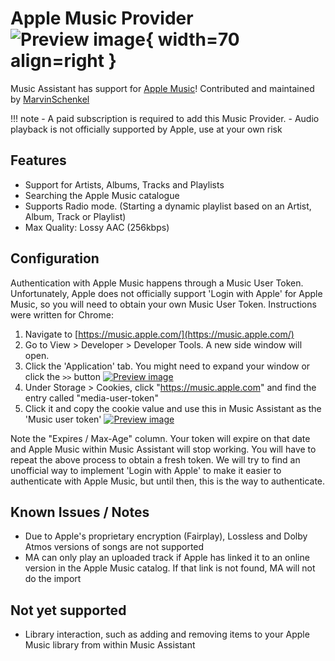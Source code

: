 # Apple Music Provider ![Preview image](../assets/icons/apple-music.svg){ width=70 align=right }

Music Assistant has support for [Apple Music](https://music.apple.com/)! Contributed and maintained by [MarvinSchenkel](https://github.com/MarvinSchenkel)

!!! note
    - A paid subscription is required to add this Music Provider. 
    - Audio playback is not officially supported by Apple, use at your own risk

## Features
- Support for Artists, Albums, Tracks and Playlists
- Searching the Apple Music catalogue
- Supports Radio mode. (Starting a dynamic playlist based on an Artist, Album, Track or Playlist)
- Max Quality: Lossy AAC (256kbps)

## Configuration
Authentication with Apple Music happens through a Music User Token. Unfortunately, Apple does not officially support 'Login with Apple' for Apple Music, so you will need to obtain your own Music User Token. Instructions were written for Chrome:

1. Navigate to [https://music.apple.com/](https://music.apple.com/)
2. Go to View > Developer > Developer Tools. A new side window will open.
3. Click the 'Application' tab. You might need to expand your window or click the `>>` button
  [![Preview image](../assets/screenshots/apple-music-auth-1.jpg)](../assets/screenshots/apple-music-auth-1.jpg)
4. Under Storage > Cookies, click "https://music.apple.com" and find the entry called "media-user-token"
5. Click it and copy the cookie value and use this in Music Assistant as the 'Music user token'
  [![Preview image](../assets/screenshots/apple-music-auth-2.jpg)](../assets/screenshots/apple-music-auth-2.jpg)

Note the "Expires / Max-Age" column. Your token will expire on that date and Apple Music within Music Assistant will stop working. You will have to repeat the above process to obtain a fresh token. We will try to find an unofficial way to implement 'Login with  Apple' to make it easier to authenticate with Apple Music, but until then, this is the way to authenticate.

## Known Issues / Notes
- Due to Apple's proprietary encryption (Fairplay), Lossless and Dolby Atmos versions of songs are not supported
- MA can only play an uploaded track if Apple has linked it to an online version in the Apple Music catalog. If that link is not found, MA will not do the import

## Not yet supported
- Library interaction, such as adding and removing items to your Apple Music library from within Music Assistant
